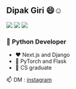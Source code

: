 ## Dipak Giri 😄☺️ 

<img src="https://img.shields.io/badge/python-Developer-%23FFE538"/> <img src="https://img.shields.io/badge/react-Developer-%2361DBFB"/> <img src="https://img.shields.io/badge/ml-enthusiast-%23FF7F50"/>

### 🐍 Python Developer
- ♥️ Next.js and Django
- 🧡 PyTorch and Flask
- 🍁 CS graduate

📫 DM : [instagram](https://www.instagram.com/dipakgiri.ipynb)
